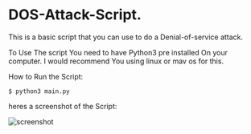 # DOS-Attack-Script.
This is a basic script that you can use to do a Denial-of-service attack.

To Use The script You need to have Python3 pre installed On your computer.
I would recommend You using linux or mav os for this.

How to Run the Script:

    $ python3 main.py


heres a screenshot of the Script:

![screenshot](https://github.com/d4az/DOS-Attack-Script./blob/main/dos-scr)
